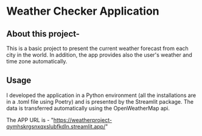 # Weather Checker Application
## About this project-
This is a basic project to present the current weather forecast from each city in the world.
In addition, the app provides also the user's weather and time zone automatically. 

## Usage 
I developed the application in a Python environment (all the installations are in a .toml file using Poetry) and is presented 
by the Streamlit package.
The data is transferred automatically using the OpenWeatherMap api.

The APP URL is - "https://weatherproject-qymhskrgsnxqxslubfkdln.streamlit.app/"
